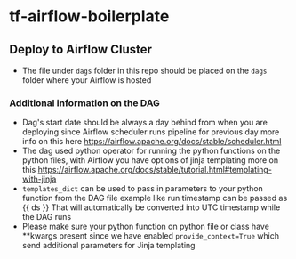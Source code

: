 # tf-airflow-boilerplate

## Deploy to Airflow Cluster

- The file under ``dags`` folder in this repo should be placed on the ``dags`` folder where your Airflow is hosted

### Additional information on the DAG

- Dag's start date should be always a day behind from when you are deploying since Airflow scheduler runs pipeline for previous day
    more info on this here https://airflow.apache.org/docs/stable/scheduler.html
- The dag used python operator for running the python functions on the python files, with Airflow you have options of jinja templating more on this https://airflow.apache.org/docs/stable/tutorial.html#templating-with-jinja 
- ```templates_dict``` can be used to pass in parameters to your python function from the DAG file example like run timestamp can be passed as {{ ds }}
    That will automatically be converted into UTC timestamp while the DAG runs
- Please make sure your python function on python file or class have **kwargs present since we have enabled ```provide_context=True``` which send additional parameters for Jinja templating